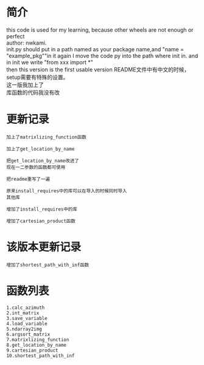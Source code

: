 # 简介
this code is used for my learning, 
because other wheels are not enough or perfect  
author: nwkami.   
init.py should put in a path named as your package name,and "name = "example_pkg""in it
again I move the code py into the path where init in. and in init we write "from xxx import *"  
then this version is the first usable version
README文件中有中文的时候，setup需要有特殊的设置。  
这一版我加上了  
库函数的代码我没有改
# 更新记录
~~~~~~~~~~~~~~~~~~~~
加上了matrixlizing_function函数
~~~~~~~~~~~~~~~~~~~~
~~~~~~~~~~~~~~~~~~~~
加上了get_location_by_name
~~~~~~~~~~~~~~~~~~~~
~~~~~~~~~~~~~~~~~~~~
把get_location_by_name改进了  
现在一二参数的函数都可使用
~~~~~~~~~~~~~~~~~~~~
~~~~~~~~~~~~~~~~~~~~
把readme重写了一遍
~~~~~~~~~~~~~~~~~~~~
~~~~~~~~~~~~~~~~~~~~
原来install_requires中的库可以在导入的时候同时导入  
其他库
~~~~~~~~~~~~~~~~~~~~
~~~~~~~~~~~~~~~~~~~~
增加了install_requires中的库
~~~~~~~~~~~~~~~~~~~~
~~~~~~~~~~~~~~~~~~~~
增加了cartesian_product函数
~~~~~~~~~~~~~~~~~~~~
# 该版本更新记录
~~~~~~~~~~~~~~~~~~~~
增加了shortest_path_with_inf函数
~~~~~~~~~~~~~~~~~~~~
# 函数列表
~~~~~~~~~~~~~~~~~~~~
1.calc_azimuth
2.int_matrix
3.save_variable
4.load_variable
5.ndarray2img
6.argsort_matrix
7.matrixlizing_function
8.get_location_by_name
9.cartesian_product
10.shortest_path_with_inf
~~~~~~~~~~~~~~~~~~~~


